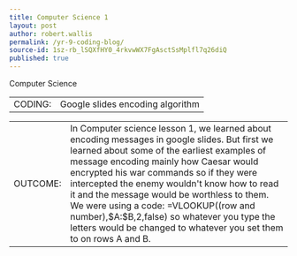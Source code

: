 ```yaml
---
title: Computer Science 1
layout: post
author: robert.wallis
permalink: /yr-9-coding-blog/
source-id: 1sz-rb_lSQXfHY0_4rkvwWX7FgAsctSsMplfl7q26diQ
published: true
---
```

Computer Science

<table>
  <tr>
    <td>CODING:</td>
    <td>Google slides encoding algorithm</td>
  </tr>
</table>


<table>
  <tr>
    <td>OUTCOME: </td>
    <td>In Computer science lesson 1, we learned about encoding messages in google slides. But first we learned about some of the earliest examples of message encoding mainly how Caesar would encrypted his war commands so if they were intercepted the enemy wouldn't know how to read it and the message would be worthless to them. We were using a code: =VLOOKUP((row and number),$A:$B,2,false) so whatever you type the letters would be changed to whatever you set them to on rows A and B.                                                                   </td>
  </tr>
</table>


